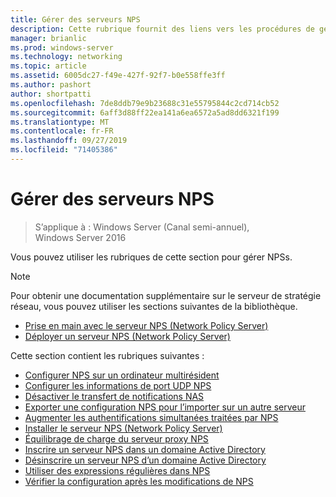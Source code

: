 ```yaml
---
title: Gérer des serveurs NPS
description: Cette rubrique fournit des liens vers les procédures de gestion de NPSs dans Windows Server 2016.
manager: brianlic
ms.prod: windows-server
ms.technology: networking
ms.topic: article
ms.assetid: 6005dc27-f49e-427f-92f7-b0e558ffe3ff
ms.author: pashort
author: shortpatti
ms.openlocfilehash: 7de8ddb79e9b23688c31e55795844c2cd714cb52
ms.sourcegitcommit: 6aff3d88ff22ea141a6ea6572a5ad8dd6321f199
ms.translationtype: MT
ms.contentlocale: fr-FR
ms.lasthandoff: 09/27/2019
ms.locfileid: "71405386"
---
```

# <a name="manage-npss"></a>Gérer des serveurs NPS

>S’applique à : Windows Server (Canal semi-annuel), Windows Server 2016

Vous pouvez utiliser les rubriques de cette section pour gérer NPSs.

>[!NOTE]
>Pour obtenir une documentation supplémentaire sur le serveur de stratégie réseau, vous pouvez utiliser les sections suivantes de la bibliothèque.
>- [Prise en main avec le serveur NPS (Network Policy Server)](nps-getstart-top.md)
>- [Déployer un serveur NPS (Network Policy Server)](nps-deploy.md) 

Cette section contient les rubriques suivantes :

- [Configurer NPS sur un ordinateur multirésident](nps-multihomed-configure.md)
- [Configurer les informations de port UDP NPS](nps-udp-ports-configure.md)
- [Désactiver le transfert de notifications NAS](nps-disable-nas-notifications.md)
- [Exporter une configuration NPS pour l’importer sur un autre serveur](nps-manage-export.md)
- [Augmenter les authentifications simultanées traitées par NPS](nps-concurrent-auth.md)
- [Installer le serveur NPS (Network Policy Server)](nps-manage-install.md)
- [Équilibrage de charge du serveur proxy NPS](nps-manage-proxy-lb.md)
- [Inscrire un serveur NPS dans un domaine Active Directory](nps-manage-register.md)
- [Désinscrire un serveur NPS d’un domaine Active Directory](nps-manage-unregister.md)
- [Utiliser des expressions régulières dans NPS](nps-crp-reg-expressions.md)
- [Vérifier la configuration après les modifications de NPS](nps-manage-verify.md)

